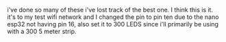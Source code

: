 i've done so many of these i've lost track of the best one. I think this is it. it's to my test wifi network and I changed the pin to pin ten due to the nano esp32 not having pin 16, also set it to 300 LEDS since i'll primarily be using with a 300 5 meter strip.
